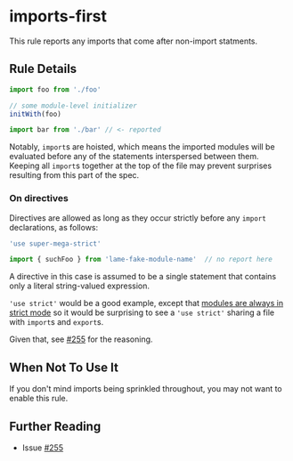 # imports-first

This rule reports any imports that come after non-import
statments.

## Rule Details

```js
import foo from './foo'

// some module-level initializer
initWith(foo)

import bar from './bar' // <- reported
```

Notably, `import`s are hoisted, which means the imported modules will be evaluated
before any of the statements interspersed between them. Keeping all `import`s together
at the top of the file may prevent surprises resulting from this part of the spec.

### On directives

Directives are allowed as long as they occur strictly before any `import` declarations,
as follows:

```js
'use super-mega-strict'

import { suchFoo } from 'lame-fake-module-name'  // no report here
```

A directive in this case is assumed to be a single statement that contains only
a literal string-valued expression.

`'use strict'` would be a good example, except that [modules are always in strict
mode](http://www.ecma-international.org/ecma-262/6.0/#sec-strict-mode-code) so it would be surprising to see a `'use strict'` sharing a file with `import`s and
`export`s.

Given that, see [#255] for the reasoning.

## When Not To Use It

If you don't mind imports being sprinkled throughout, you may not want to
enable this rule.

## Further Reading

- Issue [#255]

[#255]: https://github.com/benmosher/eslint-plugin-import/issues/255
